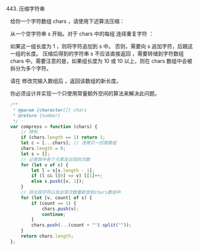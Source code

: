 443. 压缩字符串

给你一个字符数组 chars ，请使用下述算法压缩：

从一个空字符串 s 开始。对于 chars 中的每组 连续重复字符 ：

如果这一组长度为 1 ，则将字符追加到 s 中。
否则，需要向 s 追加字符，后跟这一组的长度。
压缩后得到的字符串 s 不应该直接返回 ，需要转储到字符数组 chars 中。需要注意的是，如果组长度为 10 或 10 以上，则在 chars 数组中会被拆分为多个字符。

请在 修改完输入数组后 ，返回该数组的新长度。

你必须设计并实现一个只使用常量额外空间的算法来解决此问题。

```javascript
/**
 * @param {character[]} chars
 * @return {number}
 */
var compress = function (chars) {
    // 特判
    if (chars.length == 1) return 1;
    let c = [...chars]; // 浅拷贝一份原数组
    chars.length = 0;
    let s = [];
    // 记录其中各个元素及出现的次数
    for (let v of c) {
        let l = s[s.length - 1];
        if (l && l[0] == v) l[1]++;
        else s.push([v, 1]);
    }
    // 将出现字符以及出现次数重新放到chars数组中
    for (let [v, count] of s) {
        if (count == 1) {
            chars.push(v);
            continue;
        }
        chars.push(...(count + "").split(""));
    }
    return chars.length;
};
```
